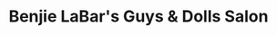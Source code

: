 ---
title: "Benjie LaBar's Guys & Dolls Salon"
url: /cresco/benjie-labars-guys-und-dolls-salon/
shop: Kosmetik
---
